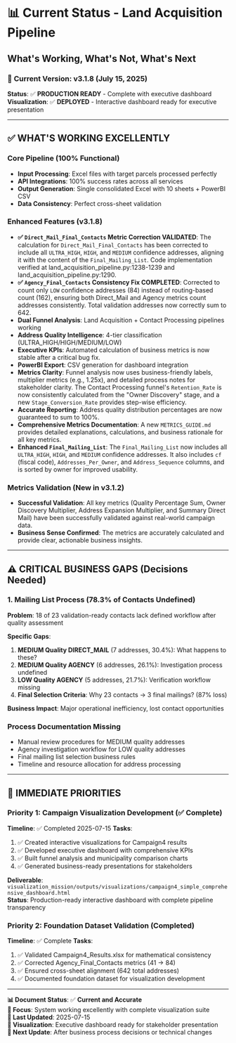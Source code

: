 # 📊 Current Status - Land Acquisition Pipeline
## **What's Working, What's Not, What's Next**

### 🎯 **Current Version: v3.1.8 (July 15, 2025)**
**Status**: ✅ **PRODUCTION READY** - Complete with executive dashboard
**Visualization**: ✅ **DEPLOYED** - Interactive dashboard ready for executive presentation

---

## ✅ **WHAT'S WORKING EXCELLENTLY**

### **Core Pipeline (100% Functional)**
- **Input Processing**: Excel files with target parcels processed perfectly
- **API Integrations**: 100% success rates across all services
- **Output Generation**: Single consolidated Excel with 10 sheets + PowerBI CSV
- **Data Consistency**: Perfect cross-sheet validation

### **Enhanced Features (v3.1.8)**
- **✅ `Direct_Mail_Final_Contacts` Metric Correction VALIDATED**: The calculation for `Direct_Mail_Final_Contacts` has been corrected to include all `ULTRA_HIGH`, `HIGH`, and `MEDIUM` confidence addresses, aligning it with the content of the `Final_Mailing_List`. Code implementation verified at land_acquisition_pipeline.py:1238-1239 and land_acquisition_pipeline.py:1290.
- **✅ `Agency_Final_Contacts` Consistency Fix COMPLETED**: Corrected to count only `LOW` confidence addresses (84) instead of routing-based count (162), ensuring both Direct_Mail and Agency metrics count addresses consistently. Total validation addresses now correctly sum to 642.
- **Dual Funnel Analysis**: Land Acquisition + Contact Processing pipelines working
- **Address Quality Intelligence**: 4-tier classification (ULTRA_HIGH/HIGH/MEDIUM/LOW)
- **Executive KPIs**: Automated calculation of business metrics is now stable after a critical bug fix.
- **PowerBI Export**: CSV generation for dashboard integration
- **Metrics Clarity**: Funnel analysis now uses business-friendly labels, multiplier metrics (e.g., 1.25x), and detailed process notes for stakeholder clarity. The Contact Processing funnel's `Retention_Rate` is now consistently calculated from the "Owner Discovery" stage, and a new `Stage_Conversion_Rate` provides step-wise efficiency.
- **Accurate Reporting**: Address quality distribution percentages are now guaranteed to sum to 100%.
- **Comprehensive Metrics Documentation**: A new `METRICS_GUIDE.md` provides detailed explanations, calculations, and business rationale for all key metrics.
- **Enhanced `Final_Mailing_List`**: The `Final_Mailing_List` now includes all `ULTRA_HIGH`, `HIGH`, and `MEDIUM` confidence addresses. It also includes `cf` (fiscal code), `Addresses_Per_Owner`, and `Address_Sequence` columns, and is sorted by owner for improved usability.

### **Metrics Validation (New in v3.1.2)**
- **Successful Validation**: All key metrics (Quality Percentage Sum, Owner Discovery Multiplier, Address Expansion Multiplier, and Summary Direct Mail) have been successfully validated against real-world campaign data.
- **Business Sense Confirmed**: The metrics are accurately calculated and provide clear, actionable business insights.

---

## ⚠️ **CRITICAL BUSINESS GAPS (Decisions Needed)**

### **1. Mailing List Process (78.3% of Contacts Undefined)**
**Problem**: 18 of 23 validation-ready contacts lack defined workflow after quality assessment

**Specific Gaps**:
1. **MEDIUM Quality DIRECT_MAIL** (7 addresses, 30.4%): What happens to these?
2. **MEDIUM Quality AGENCY** (6 addresses, 26.1%): Investigation process undefined  
3. **LOW Quality AGENCY** (5 addresses, 21.7%): Verification workflow missing
4. **Final Selection Criteria**: Why 23 contacts → 3 final mailings? (87% loss)

**Business Impact**: Major operational inefficiency, lost contact opportunities

### **Process Documentation Missing**
- Manual review procedures for MEDIUM quality addresses
- Agency investigation workflow for LOW quality addresses  
- Final mailing list selection business rules
- Timeline and resource allocation for address processing

---

## 🚀 **IMMEDIATE PRIORITIES**

### **Priority 1: Campaign Visualization Development (✅ Complete)**
**Timeline**: ✅ Completed 2025-07-15
**Tasks**:
1. ✅ Created interactive visualizations for Campaign4 results
2. ✅ Developed executive dashboard with comprehensive KPIs
3. ✅ Built funnel analysis and municipality comparison charts
4. ✅ Generated business-ready presentations for stakeholders

**Deliverable**: `visualization_mission/outputs/visualizations/campaign4_simple_comprehensive_dashboard.html`  
**Status**: Production-ready interactive dashboard with complete pipeline transparency

### **Priority 2: Foundation Dataset Validation (Completed)**
**Timeline**: ✅ Complete
**Tasks**:
1. ✅ Validated Campaign4_Results.xlsx for mathematical consistency
2. ✅ Corrected Agency_Final_Contacts metrics (41 → 84)
3. ✅ Ensured cross-sheet alignment (642 total addresses)
4. ✅ Documented foundation dataset for visualization development

---

**📊 Document Status**: ✅ **Current and Accurate**  
**🎯 Focus**: System working excellently with complete visualization suite  
**📅 Last Updated**: 2025-07-15  
**🚀 Visualization**: Executive dashboard ready for stakeholder presentation  
**🔄 Next Update**: After business process decisions or technical changes
